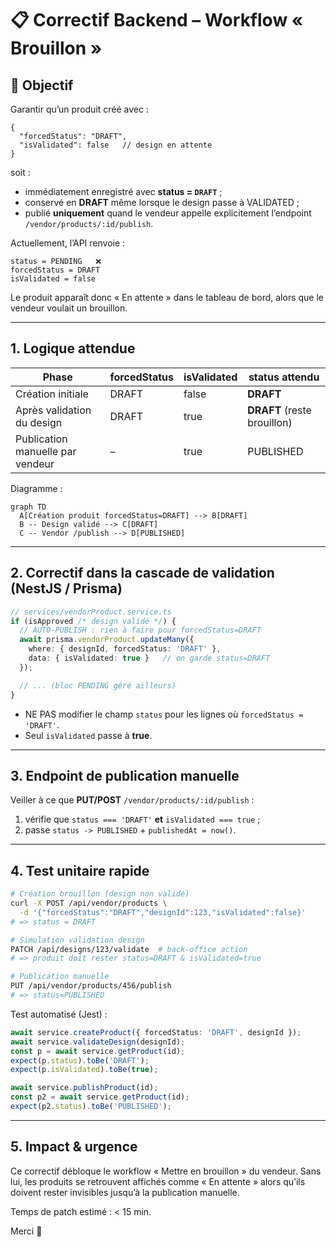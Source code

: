# 📋 Correctif Backend – Workflow « Brouillon »

## 🎯 Objectif

Garantir qu’un produit créé avec :

```jsonc
{
  "forcedStatus": "DRAFT",
  "isValidated": false   // design en attente
}
```

soit :

* immédiatement enregistré avec **status = `DRAFT`** ;
* conservé en **DRAFT** même lorsque le design passe à VALIDATED ;
* publié **uniquement** quand le vendeur appelle explicitement l’endpoint
  `/vendor/products/:id/publish`.

Actuellement, l’API renvoie :
```
status = PENDING   ❌
forcedStatus = DRAFT
isValidated = false
```
Le produit apparaît donc « En attente » dans le tableau de bord, alors que le
vendeur voulait un brouillon.

---

## 1. Logique attendue

| Phase                           | forcedStatus | isValidated | status attendu |
|---------------------------------|--------------|-------------|----------------|
| Création initiale               | DRAFT        | false       | **DRAFT**      |
| Après validation du design      | DRAFT        | true        | **DRAFT** (reste brouillon) |
| Publication manuelle par vendeur| –            | true        | PUBLISHED      |

Diagramme :
```mermaid
graph TD
  A[Création produit forcedStatus=DRAFT] --> B[DRAFT]
  B -- Design validé --> C[DRAFT]
  C -- Vendor /publish --> D[PUBLISHED]
```

---

## 2. Correctif dans la cascade de validation (NestJS / Prisma)

```ts
// services/vendorProduct.service.ts
if (isApproved /* design validé */) {
  // AUTO-PUBLISH : rien à faire pour forcedStatus=DRAFT
  await prisma.vendorProduct.updateMany({
    where: { designId, forcedStatus: 'DRAFT' },
    data: { isValidated: true }   // on garde status=DRAFT
  });

  // ... (bloc PENDING géré ailleurs)
}
```

* NE PAS modifier le champ `status` pour les lignes où
  `forcedStatus = 'DRAFT'`.
* Seul `isValidated` passe à **true**.

---

## 3. Endpoint de publication manuelle

Veiller à ce que **PUT/POST** `/vendor/products/:id/publish` :
1. vérifie que `status === 'DRAFT'` **et** `isValidated === true` ;
2. passe `status -> PUBLISHED` + `publishedAt = now()`.

---

## 4. Test unitaire rapide
```bash
# Création brouillon (design non validé)
curl -X POST /api/vendor/products \
  -d '{"forcedStatus":"DRAFT","designId":123,"isValidated":false}'
# => status = DRAFT

# Simulation validation design
PATCH /api/designs/123/validate  # back-office action
# => produit doit rester status=DRAFT & isValidated=true

# Publication manuelle
PUT /api/vendor/products/456/publish
# => status=PUBLISHED
```

Test automatisé (Jest) :
```ts
await service.createProduct({ forcedStatus: 'DRAFT', designId });
await service.validateDesign(designId);
const p = await service.getProduct(id);
expect(p.status).toBe('DRAFT');
expect(p.isValidated).toBe(true);

await service.publishProduct(id);
const p2 = await service.getProduct(id);
expect(p2.status).toBe('PUBLISHED');
```

---

## 5. Impact & urgence

Ce correctif débloque le workflow « Mettre en brouillon » du vendeur. Sans lui,
les produits se retrouvent affichés comme « En attente » alors qu’ils doivent
rester invisibles jusqu’à la publication manuelle.

Temps de patch estimé : < 15 min.

Merci 🙏 